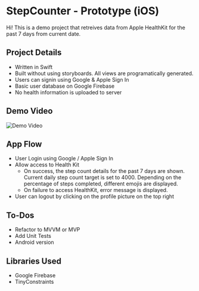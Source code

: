 # StepCounter - Prototype (iOS)

Hi! This is a demo project that retreives data from Apple HealthKit for the past 7 days from current date.

## Project Details
 - Written in Swift
 - Built without using storyboards. All views are programatically generated.
 - Users can signin using Google & Apple Sign In
 - Basic user database on Google Firebase
 - No health information is uploaded to server

## Demo Video

![Demo Video](https://i.imgur.com/S1IbKTL.gif)

## App Flow

 - User Login using Google / Apple Sign In
 - Allow access to Health Kit
	 - On success, the step count details for the past 7 days are shown. Current daily step count target is set to 4000. Depending on the percentage of steps completed, different emojis are displayed.
	 - On failure to access HealthKit, error message is displayed.
 - User can logout by clicking on the profile picture on the top right

## To-Dos

 - Refactor to MVVM or MVP
 - Add Unit Tests
 - Android version

## Libraries Used

 - Google Firebase
 - TinyConstraints


